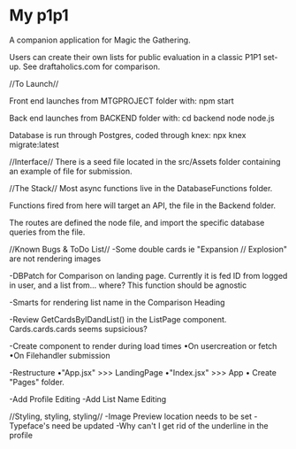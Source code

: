 # My p1p1

A companion application for Magic the Gathering.

Users can create their own lists for public evaluation in a classic P1P1 set-up. See draftaholics.com for comparison.


//To Launch//

Front end launches from MTGPROJECT folder with:
npm start 

Back end launches from BACKEND folder with:
cd backend
node node.js

Database is run through Postgres, coded through knex:
npx knex migrate:latest


//Interface//
There is a seed file located in the src/Assets folder containing an example of file for submission. 



//The Stack//
Most async functions live in the DatabaseFunctions folder.

Functions fired from here will target an API, the <node> file in the Backend folder.

The routes are defined the node file, and import the specific database queries from the <queries> file. 


//Known Bugs & ToDo List//
-Some double cards ie "Expansion // Explosion" are not rendering images

-DBPatch for Comparison on landing page. Currently it is fed ID from logged in user, and a list from... where? This function should be agnostic

-Smarts for rendering list name in the Comparison Heading

-Review GetCardsByIDandList() in the ListPage component. Cards.cards.cards seems supsicious?

-Create <Loading /> component to render during load times
  •On usercreation or fetch
  •On Filehandler submission

-Restructure
  •"App.jsx" >>> LandingPage
  •"Index.jsx" >>> App
  • Create "Pages" folder.

-Add Profile Editing
-Add List Name Editing

//Styling, styling, styling//
-Image Preview location needs to be set
-Typeface's need be updated
-Why can't I get rid of the underline in the profile


